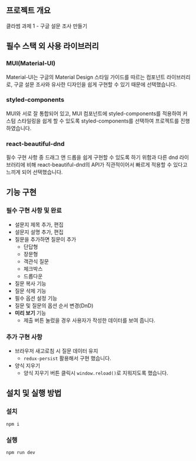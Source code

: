 ## 프로젝트 개요

클라썸 과제 1 - 구글 설문 조사 만들기

## 필수 스택 외 사용 라이브러리

### MUI(Material-UI)

Material-UI는 구글의 Material Design 스타일 가이드를 따르는 컴포넌트 라이브러리로, 구글 설문 조사와 유사한 디자인을 쉽게 구현할 수 있기 때문에 선택했습니다.

### styled-components

MUI와 서로 잘 통합되어 있고, MUI 컴포넌트에 styled-components를 적용하여 커스텀 스타일링을 쉽게 할 수 있도록 styled-components를 선택하여 프로젝트를 진행하였습니다.

### react-beautiful-dnd

필수 구현 사항 중 드래그 앤 드롭을 쉽게 구현할 수 있도록 하기 위함과
다른 dnd 라이브러리에 비해 react-beautiful-dnd의 API가 직관적이어서 빠르게 적용할 수 있다고 느끼게 되어 선택했습니다.

## 기능 구현

### 필수 구현 사항 및 완료

- 설문지 제목 추가, 편집
- 설문지 설명 추가, 편집
- 질문을 추가하면 질문이 추가
  - 단답형
  - 장문형
  - 객관식 질문
  - 체크박스
  - 드롭다운
- 질문 복사 기능
- 질문 삭제 기능
- 필수 옵션 설정 기능
- 질문 및 질문의 옵션 순서 변경(DnD)
- **미리 보기** 기능
  - 제출 버튼 눌렀을 경우 사용자가 작성한 데이터를 보여 줍니다.

### 추가 구현 사항

- 브라우저 새고로침 시 질문 데이터 유지
  - `redux-persist` 활용해서 구현 했습니다.
- 양식 지우기
  - 양식 지우기 버튼 클릭시 `window.reload()`로 지워지도록 했습니다.

## 설치 및 실행 방법

### 설치

```
npm i
```

### 실행

```
npm run dev
```
